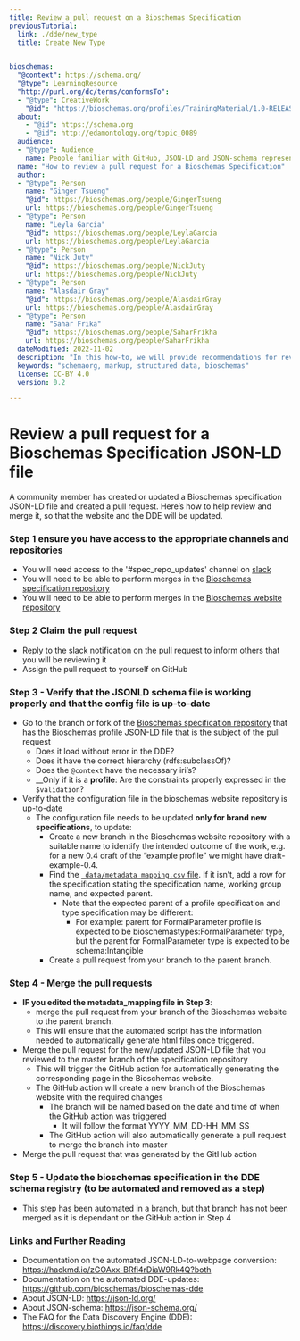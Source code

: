 ```yaml
---
title: Review a pull request on a Bioschemas Specification
previousTutorial:
  link: ./dde/new_type
  title: Create New Type

  
bioschemas:
  "@context": https://schema.org/
  "@type": LearningResource
  "http://purl.org/dc/terms/conformsTo":
  - "@type": CreativeWork
    "@id": "https://bioschemas.org/profiles/TrainingMaterial/1.0-RELEASE"
  about:
    - "@id": https://schema.org
    - "@id": http://edamontology.org/topic_0089
  audience:
  - "@type": Audience
    name: People familiar with GitHub, JSON-LD and JSON-schema representation
  name: "How to review a pull request for a Bioschemas Specification"
  author:
  - "@type": Person
    name: "Ginger Tsueng"
    "@id": https://bioschemas.org/people/GingerTsueng
    url: https://bioschemas.org/people/GingerTsueng
  - "@type": Person
    name: "Leyla Garcia"
    "@id": https://bioschemas.org/people/LeylaGarcia
    url: https://bioschemas.org/people/LeylaGarcia
  - "@type": Person
    name: "Nick Juty"
    "@id": https://bioschemas.org/people/NickJuty
    url: https://bioschemas.org/people/NickJuty
  - "@type": Person
    name: "Alasdair Gray"
    "@id": https://bioschemas.org/people/AlasdairGray
    url: https://bioschemas.org/people/AlasdairGray
  - "@type": Person
    name: "Sahar Frika"
    "@id": https://bioschemas.org/people/SaharFrikha
    url: https://bioschemas.org/people/SaharFrikha
  dateModified: 2022-11-02
  description: "In this how-to, we will provide recommendations for reviewing a pull request on a Bioschemas specification and triggering the automated scripts for pushing it onto the website"
  keywords: "schemaorg, markup, structured data, bioschemas"
  license: CC-BY 4.0
  version: 0.2

---
```

# Review a pull request for a Bioschemas Specification JSON-LD file
A community member has created or updated a Bioschemas specification JSON-LD file and created a pull request. Here’s how to help review and merge it, so that the website and the DDE will be updated. 

### Step 1 ensure you have access to the appropriate channels and repositories
* You will need access to the '#spec_repo_updates' channel on [slack](https://bioschemas.slack.com)
* You will need to be able to perform merges in the [Bioschemas specification repository](https://github.com/BioSchemas/specifications)
* You will need to be able to perform merges in the [Bioschemas website repository](https://github.com/BioSchemas/bioschemas.github.io)

### Step 2 Claim the pull request
* Reply to the slack notification on the pull request to inform others that you will be reviewing it
* Assign the pull request to yourself on GitHub

### Step 3 - Verify that the JSONLD schema file is working properly and that the config file is up-to-date
* Go to the branch or fork of the [Bioschemas specification repository](https://github.com/BioSchemas/specifications) that has the Bioschemas profile JSON-LD file that is the subject of the pull request
  * Does it load without error in the DDE?
  * Does it have the correct hierarchy (rdfs:subclassOf)?
  * Does the `@context` have the necessary iri’s?
  * __Only if it is a __profile__: Are the constraints properly expressed in the `$validation`?
* Verify that the configuration file in the bioschemas website repository is up-to-date
  * The configuration file needs to be updated __only for brand new specifications__, to update:
    * Create a new branch in the Bioschemas website repository with a suitable name to identify the intended outcome of the work, e.g. for a new 0.4 draft of the “example profile” we might have draft-example-0.4.
    * Find the [`_data/metadata_mapping.csv` file](https://github.com/BioSchemas/bioschemas.github.io/blob/profile-auto-generation/_data/metadata_mapping.csv). If it isn’t, add a row for the specification stating the specification name, working group name, and expected parent.
      * Note that the expected parent of a profile specification and type specification may be different:
        * For example: parent for FormalParameter profile is expected to be bioschemastypes:FormalParameter type, but the parent for FormalParameter type is expected to be schema:Intangible
    * Create a pull request from your branch to the parent branch.

### Step 4 - Merge the pull requests
* __IF you edited the metadata_mapping file in Step 3__: 
  * merge the pull request from your branch of the Bioschemas website to the parent branch. 
  * This will ensure that the automated script has the information needed to automatically generate html files once triggered.
* Merge the pull request for the new/updated JSON-LD file that you reviewed to the master branch of the specification repository
  * This will trigger the GitHub action for automatically generating the corresponding page in the Bioschemas website.
  * The GitHub action will create a new branch of the Bioschemas website with the required changes
    * The branch will be named based on the date and time of when the GitHub action was triggered
      * It will follow the format YYYY_MM_DD-HH_MM_SS
    * The GitHub action will also automatically generate a pull request to merge the branch into master
* Merge the pull request that was generated by the GitHub action

### Step 5 - Update the bioschemas specification in the DDE schema registry (to be automated and removed as a step)
* This step has been automated in a branch, but that branch has not been merged as it is dependant on the GitHub action in Step 4


### Links and Further Reading
* Documentation on the automated JSON-LD-to-webpage conversion: https://hackmd.io/zGOAxx-BRfi4rDiaW9Rk4Q?both
* Documentation on the automated DDE-updates: https://github.com/bioschemas/bioschemas-dde
* About JSON-LD: https://json-ld.org/
* About JSON-schema: https://json-schema.org/
* The FAQ for the Data Discovery Engine (DDE): https://discovery.biothings.io/faq/dde 
